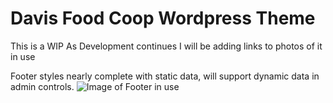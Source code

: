 Davis Food Coop Wordpress Theme
===

This is a WIP
As Development continues I will be adding links to photos of it in use

Footer styles nearly complete with static data, will support dynamic data in admin controls.
![Image of Footer in use](https://imgur.com/a/6dmMdeo)